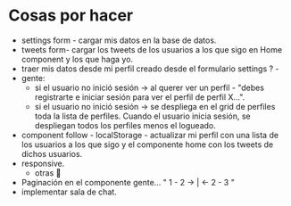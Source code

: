 # Cosas por hacer

* settings form - cargar mis datos en la base de datos. 
* tweets form- cargar los tweets de los usuarios a los que sigo en Home component y los que haga yo.
* traer mis datos desde mi perfil creado desde el formulario settings ? -
* gente: 
   - si el usuario no inició sesión -> al querer ver un perfil - "debes registrarte e iniciar sesión para ver el perfil de perfil X...".
   - si el usuario no inició sesión -> se despliega en el grid de perfiles toda la lista de perfiles. Cuando el usuario inicia sesión, se despliegan todos los perfiles menos el logueado. 
* component follow - localStorage - actualizar mi perfil con una lista de los usuarios a los que sigo y el componente home con los tweets de dichos usuarios.
* responsive.
  - otras :art: 
* Paginación en el componente gente... " 1 - 2 -> | <- 2 - 3 "  
* implementar sala de chat.
